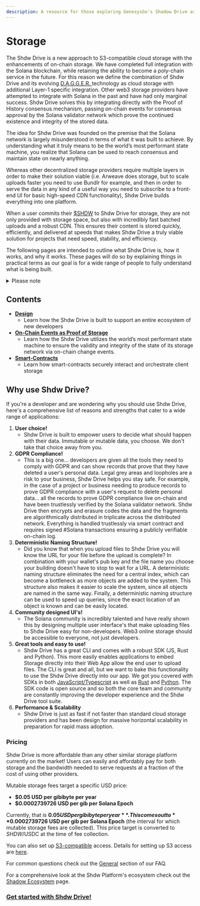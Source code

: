 ```yaml
---
description: A resource for those exploring GenesysGo's Shadow Drive as a storage solution.
---
```


# Storage

The Shdw Drive is a new approach to S3-compatible cloud storage with the enhancements of on-chain storage. We have completed full integration with the Solana blockchain, while retaining the ability to become a poly-chain service in the future. For this reason we define the combination of Shdw Drive and its evolving [D.A.G.G.E.R. ](../dagger.md)technology as cloud storage with additional Layer-1 specific integration. Other web3 storage providers have attempted to integrate with Solana in the past and have had only marginal success. Shdw Drive solves this by integrating directly with the Proof of History consensus mechanism, passing on-chain events for consensus approval by the Solana validator network which prove the continued existence and integrity of the stored data.

The idea for Shdw Drive was founded on the premise that the Solana network is largely misunderstood in terms of what it was built to achieve. By understanding what it truly means to be the world’s most performant state machine, you realize that Solana can be used to reach consensus and maintain state on nearly anything.

Whereas other decentralized storage providers require multiple layers in order to make their solution viable (i.e. Arweave does storage, but to scale uploads faster you need to use Bundlr for example, and then in order to serve the data in any kind of a useful way you need to subscribe to a front-end UI for basic high-speed CDN functionality), Shdw Drive builds everything into one platform.

When a user commits their [$SHDW](https://docs.shadow.cloud/reference/shdw-token) to Shdw Drive for storage, they are not only provided with storage space, but also with incredibly fast batched uploads and a robust CDN. This ensures their content is stored quickly, efficiently, and delivered at speeds that makes Shdw Drive a truly viable solution for projects that need speed, stability, and efficiency.

The following pages are intended to outline what Shdw Drive is, how it works, and why it works. These pages will do so by explaining things in practical terms as our goal is for a wide range of people to fully understand what is being built.

<details>

<summary>Please note</summary>

_This resource assumes some basic knowledge of GenesysGo and the Solana architecture as a whole. If you aren’t familiar with Solana’s architecture, then it is highly recommended to spend some time learning about how Solana validators store “Account State”, what “AccountsDB” is, and what goes into the creation of “on-chain accounts.” Please see the Solana Discord (discord.gg/Solana) and check out the dev-resources channel to learn more._

</details>

## **Contents**

* [**Design**](design.md)
  * Learn how the Shdw Drive is built to support an entire ecosystem of new developers
* [**On-Chain Events as Proof of Storage**](on-chain-proofs.md)
  * Learn how the Shdw Drive utilizes the world’s most performant state machine to ensure the validity and integrity of the state of its storage network via on-chain change events.
* [**Smart-Contracts**](smart-contracts.md)
  * Learn how smart-contracts securely interact and orchestrate client storage

## **Why use Shdw Drive?**

If you're a developer and are wondering why you should use Shdw Drive, here's a comprehensive list of reasons and strengths that cater to a wide range of applications:

1. **User choice!**
   * Shdw Drive is built to empower users to decide what should happen with their data. Immutable or mutable data, you choose. We don't take that choice away from you.
2. **GDPR Compliance!**
   * This is a big one... developers are given all the tools they need to comply with GDPR and can show records that prove that they have deleted a user's personal data. Legal grey areas and loopholes are a risk to your business, Shdw Drive helps you stay safe. For example, in the case of a project or business needing to produce records to prove GDPR compliance with a user's request to delete personal data... all the records to prove GDPR compliance live on-chain and have been trustlessly verified by the Solana validator network. Shdw Drive then encrypts and erasure codes the data and the fragments are algorithmically distributed in triplicate across the distributed network. Everything is handled trustlessly via smart contract and requires signed #Solana transactions ensuring a publicly verifiable on-chain log.
3. **Deterministic Naming Structure!**
   * Did you know that when you upload files to Shdw Drive you will know the URL for your file before the upload is complete? In combination with your wallet's pub key and the file name you choose your building doesn't have to stop to wait for a URL. A deterministic naming structure eliminates the need for a central index, which can become a bottleneck as more objects are added to the system. This structure also makes it easier to scale the system, since all objects are named in the same way. Finally, a deterministic naming structure can be used to speed up queries, since the exact location of an object is known and can be easily located.
4. **Community designed UI's!**
   * The Solana community is incredibly talented and have really shown this by designing multiple user interface's that make uploading files to Shdw Drive easy for non-developers. Web3 online storage should be accessible to everyone, not just developers.
5. **Great tools and easy to use!**
   * Shdw Drive has a great CLI and comes with a robust SDK (JS, Rust and Python). This more easily enables applications to embed Storage directly into their Web App allow the end user to upload files. The CLI is great and all, but we want to bake this functionality to use the Shdw Drive directly into our app. We got you covered with SDKs in both [JavaScript/Typescript](../../build/shadow-drive/sdk-javascript.md) as well as [Rust](../../build/shadow-drive/sdk-rust.md) and [Python](../../build/shadow-drive/sdk-python.md). The SDK code is open source and so both the core team and community are constantly improving the developer experience and the Shdw Drive tool suite.
6. **Performance & Scalability**
   * Shdw Drive is just as fast if not faster than standard cloud storage providers and has been design for massive horizontal scalability in preparation for rapid mass adoption.

### Pricing

Shdw Drive is more affordable than any other similar storage platform currently on the market! Users can easily and affordably pay for both storage and the bandwidth needed to serve requests at a fraction of the cost of using other providers.

Mutable storage fees target a specific USD price:

* **$0.05 USD per gibibyte per year**
* **$0.0002739726 USD per gib per Solana Epoch**

Currently, that is **$0.05 USD per gibibyte per year**. This comes out to **$0.0002739726 USD per gib per Solana Epoch** (the interval for which mutable storage fees are collected). This price target is converted to $SHDW/$USDC at the time of fee collection.

You can also set up [S3-compatible](https://docs.shadow.cloud/build/s3-compatible-client-access) access. Details for setting up S3 access are [here](https://docs.shadow.cloud/build/s3-compatible-client-access).

For common questions check out the [General](../../build/shadow-drive/support-and-faq.md) section of our FAQ.

For a comprehensive look at the Shdw Platform's ecosystem check out the [Shadow Ecosystem](https://docs.shadow.cloud/build/community-maintained-uis) page.

### [**Get started with Shdw Drive!**](../../build/shadow-drive/)
